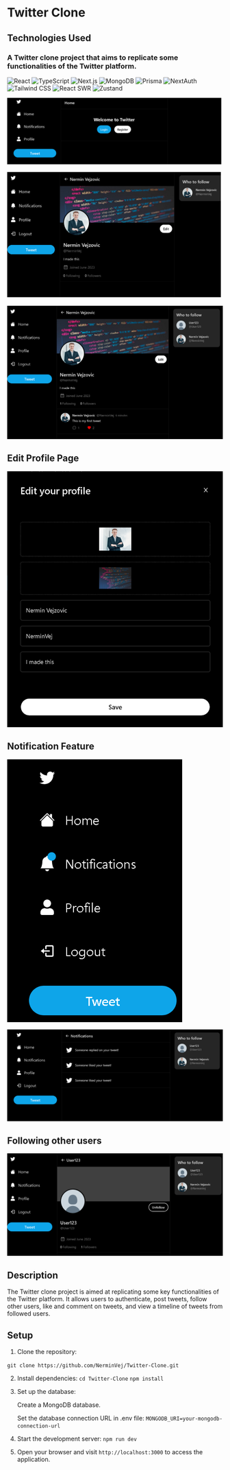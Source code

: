 # Twitter Clone

## Technologies Used

### A Twitter clone project that aims to replicate some functionalities of the Twitter platform.


![React](https://img.shields.io/badge/-ReactJs-61DAFB?logo=react&logoColor=white&style=for-the-badge) ![TypeScript](https://img.shields.io/badge/-TypeScript-3178C6?logo=typescript&logoColor=white&style=for-the-badge) ![Next.js](https://img.shields.io/badge/-Next.js-000000?logo=nextdotjs&logoColor=white&style=for-the-badge) ![MongoDB](https://img.shields.io/badge/-MongoDB-47A248?logo=mongodb&logoColor=white&style=for-the-badge) ![Prisma](https://img.shields.io/badge/-Prisma-1B222D?logo=prisma&logoColor=white&style=for-the-badge) ![NextAuth](https://img.shields.io/badge/-NextAuth-000000?logo=nextdotjs&logoColor=white&style=for-the-badge) ![Tailwind CSS](https://img.shields.io/badge/-Tailwind%20CSS-38B2AC?logo=tailwind-css&logoColor=white&style=for-the-badge) ![React SWR](https://img.shields.io/badge/-React%20SWR-FF4154?logo=react&logoColor=white&style=for-the-badge) ![Zustand](https://img.shields.io/badge/-Zustand-FFD43B?logo=react&logoColor=white&style=for-the-badge)




![](Attachments/TwitterStartingpagenotloggedin.png)

![](Attachments/ProfilePage.png)

![](Attachments/ProfilePagewithTweet.png)

## Edit Profile Page

![](Attachments/EditProfilePage.png)

## Notification Feature

![](Attachments/NotificationFeature.png)

![](Attachments/NotificationPage2.png)

## Following other users

![](Attachments/FollowingOtherUsers.png)



## Description

The Twitter clone project is aimed at replicating some key functionalities of the Twitter platform. It allows users to authenticate, post tweets, follow other users, like and comment on tweets, and view a timeline of tweets from followed users.

## Setup

1. Clone the repository:

`git clone https://github.com/NerminVej/Twitter-Clone.git`



2. Install dependencies:
`cd Twitter-Clone`
`npm install`

3. Set up the database:

   Create a MongoDB database.

   Set the database connection URL in .env file:
   `MONGODB_URI=your-mongodb-connection-url`

4. Start the development server:
   `npm run dev`

5. Open your browser and visit `http://localhost:3000` to access the application.
